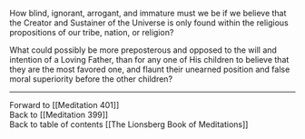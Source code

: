 How blind, ignorant, arrogant, and immature must we be if we believe that the Creator and Sustainer of the Universe is only found within the religious propositions of our tribe, nation, or religion? 

What could possibly be more preposterous and opposed to the will and intention of a Loving Father, than for any one of His children to believe that they are the most favored one, and flaunt their unearned position and false moral superiority before the other children? 

___

Forward to [[Meditation 401]]  
Back to [[Meditation 399]]  
Back to table of contents [[The Lionsberg Book of Meditations]]  